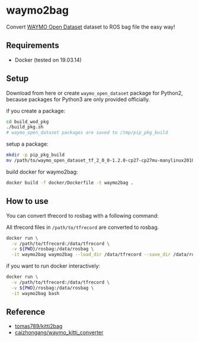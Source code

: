 # waymo2bag

Convert [WAYMO Open Dataset](https://waymo.com/open/) dataset to ROS bag file the easy way!

## Requirements

- Docker (tested on 19.03.14)

## Setup

Download from here or create `waymo_open_dataset` package for Python2, because packages for Python3 are only provided officially.

if you create a package:

```bash
cd build_wod_pkg
./build_pkg.sh
# waymo_open_dataset packages are saved to /tmp/pip_pkg_build
```

setup a package:

```bash
mkdir -p pip_pkg_build
mv /path/to/waymo_open_dataset_tf_2_0_0-1.2.0-cp27-cp27mu-manylinux2010_x86_64.whl pip_pkg_build/waymo_open_dataset_tf_2_0_0-1.2.0-cp27-cp27mu-manylinux2010_x86_64.whl
```

build docker for waymo2bag:

```bash
docker build -f docker/Dockerfile -t waymo2bag .
```

## How to use

You can convert tfrecord to rosbag with a following command:

All tfrecord files in `/path/to/tfrecord` are converted to rosbag.

```bash
docker run \
  -v /path/to/tfrecord:/data/tfrecord \
  -v ${PWD}/rosbag:/data/rosbag \
  -it waymo2bag waymo2bag --load_dir /data/tfrecord --save_dir /data/rosbag
```

if you want to run docker interactively:

```bash
docker run \
  -v /path/to/tfrecord:/data/tfrecord \
  -v ${PWD}/rosbag:/data/rosbag \
  -it waymo2bag bash
```

## Reference

- [tomas789/kitti2bag](https://github.com/tomas789/kitti2bag)
- [caizhongang/waymo_kitti_converter](https://github.com/caizhongang/waymo_kitti_converter)
